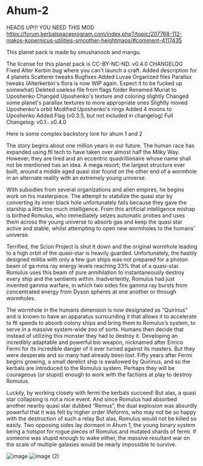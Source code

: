 # Ahum-2
HEADS UP!!!
YOU NEED THIS MOD
https://forum.kerbalspaceprogram.com/index.php?/topic/207768-112-niakos-kopernicus-utilities-smoother-heightmaps/#comment-4117435

This planet pack is made by smushanoob and mangu.

The license for this planet pack is CC-BY-NC-ND.
v0.4.0 CHANGELOG
Fixed Alter Kerbin bug where you can't launch a craft.
Added description for 4 planets
Scatterer tweaks
Bugfixes
Added Luvae
Organized files
Parallax tweaks (Alterkerbin's flora is now WIP again. Expect it to be fucked up somewhat)
Deleted useless file from flags folder
Renamed Muriat to Uposhenko
Changed Uposhenko's texture and coloring slightly
Changed some planet's parallax textures to more appropriate ones
Slightly moved Uposhenko's orbit
Modified Uposhenko's rings
Added 4 moons to Uposhenko
Added Flag (v0.3.5, but not included in changelog)
Full Changelog: v0.1...v0.4.0

Here is some complex backstory lore for ahum 1 and 2

The story begins about one million years in our future. The human race has expanded using ftl tech to have taken over almost half the Milky Way. However, they are tired and an eccentric quadrillionaire whose name shall not be mentioned has an idea.
A mega resort; the largest structure ever built, around a middle aged quasi star found on the other end of a wormhole in an alternate reality with an extremely young universe.

With subsidies from several organizations and alien empires, he begins work on his masterpiece. The attempt to stabilize the quasi star by converting its inner black hole unfortunately fails because they gave the starship a little too much intelligence. From this artificial intelligence mishap is birthed Romulus, who immediately seizes automatic probes and uses them across the young universe to absorb gas and keep the quasi star active and stable, whilst attempting to open new wormholes to the humans’ universe.

Terrified, the Scion Project is shut it down and the original wormhole leading to a high orbit of the quasi-star is heavily guarded. Unfortunately, the hastily designed militia with only a few gun ships was not prepared for a photon beam of ga
mma ray energy levels reaching 33% that of a quasi-star. Romulus uses this beam of pure annihilation to instantaneously destroy every ship and the sentients within. 
Inadvertently, Romulus had just invented gamma warfare, in which two sides fire gamma ray bursts from concentrated energy from Dyson spheres at one another or through wormholes.

The wormhole in the humans dimension is now designated as “Quirinus” and is known to have an apparatus surrounding it that allows it to accelerate to ftl speeds to absorb colony ships and bring them to Romulus’s system, to serve in a massive system-wide zoo of sorts.
Humans then decide that instead of utilizing this monster they had to destroy it. Developing an incredibly adaptable and powerful bio weapon, nicknamed after Enrico Fermi for its incredible danger of it ever turned against its masters. But they were desperate and so many had already been lost.
Fifty years after Fermi begins growing, a small derelict ship is swallowed by Quirinus, and so the kerbals are introduced to the Romulus system. Perhaps they will be courageous (or stupid) enough to work with the factions at play to destroy Romulus.

Luckily, by working closely with fermi the kerbals succeed! But alas, a quasi star collapsing is not a nice event. And since Romulus had absorbed another nearby quasi star dubbed “Remus”, the dual explosion was absurdly powerful that it was felt by higher order lifeforms, who may not be so happy with the destruction of such a relay
But alas, Romulus would not be killed so easily. Two opposing sides lay dormant in Ahum 1, the young binary system being a hotspot for rogue pieces of Romulus and mutated shards of fermi. If someone was stupid enough to wake either, the massive resultant war on the scale of multiple galaxies would be nearly impossible to survive.

![image](https://user-images.githubusercontent.com/131598472/234432280-cda594bc-5feb-4fce-beb3-e777c1c62b3e.png)
![image (2)](https://user-images.githubusercontent.com/131598472/234432251-d9d25d57-eee7-41ab-8032-39c3d5487503.png)
